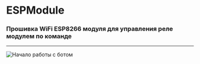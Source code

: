 # ESPModule
### Прошивка WiFi ESP8266 модуля для управления реле модулем по команде

***
![Начало работы с ботом](https://github.com/HoriFox/SmartHomeApi/blob/master/gitimg/Схема.png)
